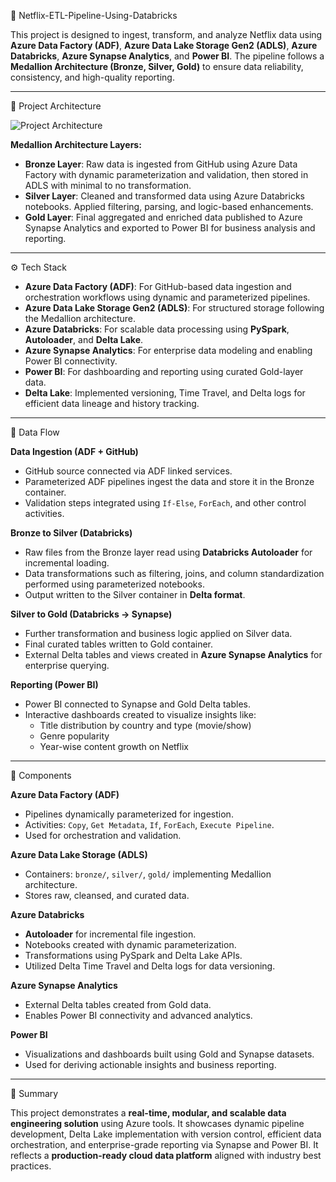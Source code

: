 🏢 Netflix-ETL-Pipeline-Using-Databricks

This project is designed to ingest, transform, and analyze Netflix data using **Azure Data Factory (ADF)**, **Azure Data Lake Storage Gen2 (ADLS)**, **Azure Databricks**, **Azure Synapse Analytics**, and **Power BI**. The pipeline follows a **Medallion Architecture (Bronze, Silver, Gold)** to ensure data reliability, consistency, and high-quality reporting.

---

📁 Project Architecture

![Project Architecture](https://github.com/user-attachments/assets/c228fcda-30a3-479e-9041-798f4f0b551f)




**Medallion Architecture Layers:**

- **Bronze Layer**: Raw data is ingested from GitHub using Azure Data Factory with dynamic parameterization and validation, then stored in ADLS with minimal to no transformation.
- **Silver Layer**: Cleaned and transformed data using Azure Databricks notebooks. Applied filtering, parsing, and logic-based enhancements.
- **Gold Layer**: Final aggregated and enriched data published to Azure Synapse Analytics and exported to Power BI for business analysis and reporting.

---

⚙️ Tech Stack

- **Azure Data Factory (ADF)**: For GitHub-based data ingestion and orchestration workflows using dynamic and parameterized pipelines.
- **Azure Data Lake Storage Gen2 (ADLS)**: For structured storage following the Medallion architecture.
- **Azure Databricks**: For scalable data processing using **PySpark**, **Autoloader**, and **Delta Lake**.
- **Azure Synapse Analytics**: For enterprise data modeling and enabling Power BI connectivity.
- **Power BI**: For dashboarding and reporting using curated Gold-layer data.
- **Delta Lake**: Implemented versioning, Time Travel, and Delta logs for efficient data lineage and history tracking.

---

🔄 Data Flow

**Data Ingestion (ADF + GitHub)**

- GitHub source connected via ADF linked services.
- Parameterized ADF pipelines ingest the data and store it in the Bronze container.
- Validation steps integrated using `If-Else`, `ForEach`, and other control activities.

**Bronze to Silver (Databricks)**

- Raw files from the Bronze layer read using **Databricks Autoloader** for incremental loading.
- Data transformations such as filtering, joins, and column standardization performed using parameterized notebooks.
- Output written to the Silver container in **Delta format**.

**Silver to Gold (Databricks → Synapse)**

- Further transformation and business logic applied on Silver data.
- Final curated tables written to Gold container.
- External Delta tables and views created in **Azure Synapse Analytics** for enterprise querying.

**Reporting (Power BI)**

- Power BI connected to Synapse and Gold Delta tables.
- Interactive dashboards created to visualize insights like:
  - Title distribution by country and type (movie/show)
  - Genre popularity
  - Year-wise content growth on Netflix

---

🧱 Components

**Azure Data Factory (ADF)**  
- Pipelines dynamically parameterized for ingestion.
- Activities: `Copy`, `Get Metadata`, `If`, `ForEach`, `Execute Pipeline`.
- Used for orchestration and validation.

**Azure Data Lake Storage (ADLS)**  
- Containers: `bronze/`, `silver/`, `gold/` implementing Medallion architecture.
- Stores raw, cleansed, and curated data.

**Azure Databricks**  
- **Autoloader** for incremental file ingestion.
- Notebooks created with dynamic parameterization.
- Transformations using PySpark and Delta Lake APIs.
- Utilized Delta Time Travel and Delta logs for data versioning.

**Azure Synapse Analytics**  
- External Delta tables created from Gold data.
- Enables Power BI connectivity and advanced analytics.

**Power BI**  
- Visualizations and dashboards built using Gold and Synapse datasets.
- Used for deriving actionable insights and business reporting.

---

📌 Summary

This project demonstrates a **real-time, modular, and scalable data engineering solution** using Azure tools. It showcases dynamic pipeline development, Delta Lake implementation with version control, efficient data orchestration, and enterprise-grade reporting via Synapse and Power BI. It reflects a **production-ready cloud data platform** aligned with industry best practices.
